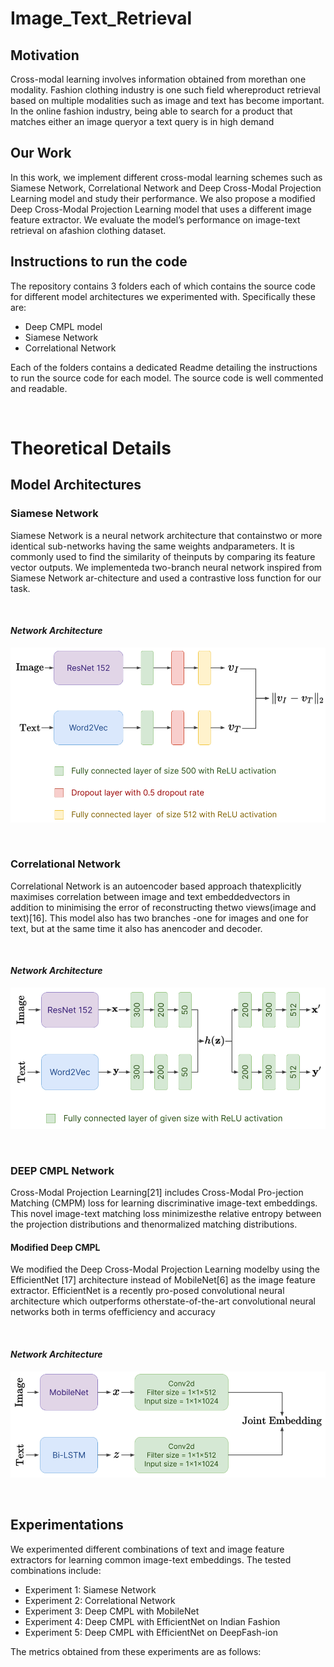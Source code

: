 # Image_Text_Retrieval

## Motivation
Cross-modal learning involves information obtained from morethan one modality. Fashion clothing industry is one such field whereproduct retrieval based on multiple modalities such as image and text has become important. In the online fashion industry, being able to search for a product that matches either an image queryor a text query is in high demand

## Our Work
In this work, we implement different cross-modal learning schemes such as Siamese Network, Correlational Network and Deep Cross-Modal Projection Learning model and study their performance. We also propose a modified Deep Cross-Modal Projection Learning model that uses a different image feature extractor. We evaluate the model’s performance on image-text retrieval on afashion clothing dataset.

## Instructions to run the code

The repository contains 3 folders each of which contains the source code for different model architectures we experimented with. Specifically these are:
* Deep CMPL model
* Siamese Network
* Correlational Network

Each of the folders contains a dedicated Readme detailing the instructions to run the source code for each model. The source code is well commented and readable.

<br>

# Theoretical Details

## Model Architectures

### Siamese Network
Siamese Network is a neural network architecture that containstwo or more identical sub-networks having the same weights andparameters. It is commonly used to find the similarity of theinputs by comparing its feature vector outputs. We implementeda two-branch neural network inspired from Siamese Network ar-chitecture and used a contrastive loss function for our task.

<br>

#### *Network Architecture*
![alt text](assets/siamese.png)

<br>

### Correlational Network
Correlational Network is an autoencoder based approach thatexplicitly maximises correlation between image and text embeddedvectors in addition to minimising the error of reconstructing thetwo views(image and text)[16]. This model also has two branches -one for images and one for text, but at the same time it also has anencoder and decoder.

<br>

#### *Network Architecture*
![alt text](assets/correlational.png)

<br>

### DEEP CMPL Network
Cross-Modal Projection Learning[21] includes Cross-Modal Pro-jection Matching (CMPM) loss for learning discriminative image-text embeddings. This novel image-text matching loss minimizesthe relative entropy between the projection distributions and thenormalized matching distributions. 

#### Modified Deep CMPL
We modified the Deep Cross-Modal Projection Learning modelby using the EfficientNet [17] architecture instead of MobileNet[6] as the image feature extractor. EfficientNet is a recently pro-posed convolutional neural architecture which outperforms otherstate-of-the-art convolutional neural networks both in terms ofefficiency and accuracy

<br>

#### *Network Architecture*
![alt text](assets/deepcmpl.png)

<br>

## Experimentations

We experimented different combinations of text and image feature extractors for learning common image-text embeddings. The tested combinations include:
* Experiment 1: Siamese Network
* Experiment 2: Correlational Network
* Experiment 3: Deep CMPL with MobileNet
* Experiment 4: Deep CMPL with EfficientNet on Indian Fashion
* Experiment 5: Deep CMPL with EfficientNet on DeepFash-ion


The metrics obtained from these experiments are as follows:







